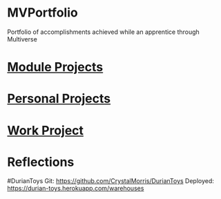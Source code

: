 # MVPortfolio
Portfolio of accomplishments achieved while an apprentice through Multiverse

# [Module Projects]()
# [Personal Projects]()
# [Work Project]()
# Reflections





#DurianToys
Git:  https://github.com/CrystalMorris/DurianToys
Deployed:  https://durian-toys.herokuapp.com/warehouses

